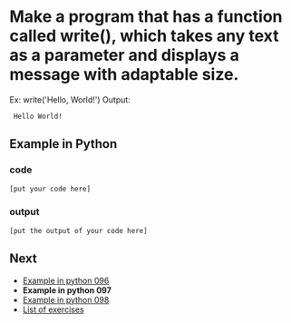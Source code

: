 # Make a program that has a function called write(), which takes any text as a parameter and displays a message with adaptable size.

Ex: 
write('Hello, World!')
Output:
~~~ ~~~~~~
 Hello World!
~~~~~~~~~

## Example in Python

### code

``` python
[put your code here]
```

### output

```
[put the output of your code here]
```

## Next

- [Example in python 096](../../096/python)
- **Example in python 097**
- [Example in python 098](../../098/python)
- [List of exercises](../..)
